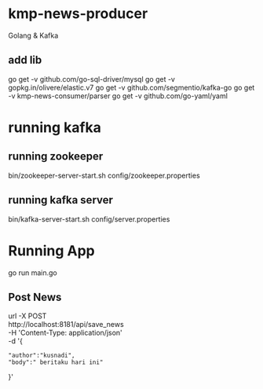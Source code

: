 # kmp-news-producer
Golang &amp; Kafka

## add lib
go get -v github.com/go-sql-driver/mysql
go get -v gopkg.in/olivere/elastic.v7
go get -v github.com/segmentio/kafka-go
go get -v kmp-news-consumer/parser
go get -v github.com/go-yaml/yaml

# running kafka
## running zookeeper
bin/zookeeper-server-start.sh config/zookeeper.properties
## running kafka server
bin/kafka-server-start.sh config/server.properties

# Running App
go run main.go

## Post News
url -X POST \
  http://localhost:8181/api/save_news \
  -H 'Content-Type: application/json' \
  -d '{
	
	"author":"kusnadi",
	"body":" beritaku hari ini"
}'
